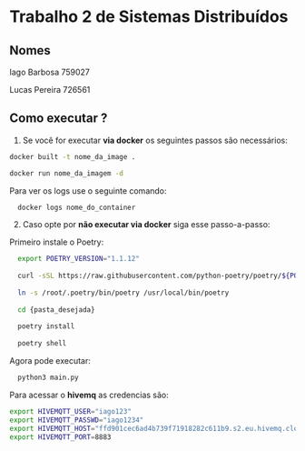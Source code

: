 # Trabalho 2 de Sistemas Distribuídos
## Nomes 
Iago Barbosa 759027

Lucas Pereira 726561

## Como executar ?
1. Se você for executar **via docker** os seguintes passos são necessários:
  ```bash
  docker built -t nome_da_image .
  
  docker run nome_da_imagem -d
  ```
  Para ver os logs use o seguinte comando:
  ```bash
    docker logs nome_do_container
  ```
2. Caso opte por **não executar via docker** siga esse passo-a-passo:
  
  Primeiro instale o Poetry:
  ```bash
    export POETRY_VERSION="1.1.12"
    
    curl -sSL https://raw.githubusercontent.com/python-poetry/poetry/${POETRY_VERSION}/get-poetry.py | python3 -
    
    ln -s /root/.poetry/bin/poetry /usr/local/bin/poetry
    
    cd {pasta_desejada}
    
    poetry install
    
    poetry shell
  ```
  Agora pode executar:
  ```bash
    python3 main.py
  ```
Para acessar o **hivemq** as credencias são: 

```bash
export HIVEMQTT_USER="iago123"
export HIVEMQTT_PASSWD="iago1234"
export HIVEMQTT_HOST="ffd901cec6ad4b739f71918282c611b9.s2.eu.hivemq.cloud"
export HIVEMQTT_PORT=8883
```